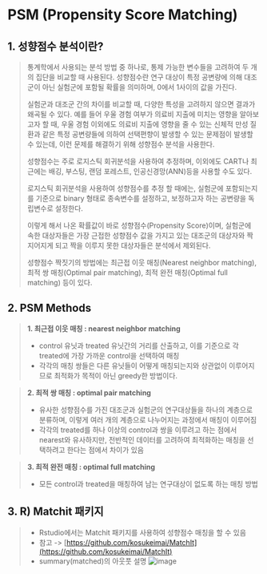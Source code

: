 # PSM (Propensity Score Matching)

## **1. 성향점수 분석이란?**
> 통계학에서 사용되는 분석 방법 중 하나로, 통제 가능한 변수들을 고려하여 두 개의 집단을 비교할 때 사용된다.
> 성향점수란 연구 대상이 특정 공변량에 의해 대조군이 아닌 실험군에 포함될 확률을 의미하며, 0에서 1사이의 값을 가진다.
>
> 실험군과 대조군 간의 차이를 비교할 때, 다양한 특성을 고려하지 않으면 결과가 왜곡될 수 있다.
> 예를 들어 우울 경험 여부가 의료비 지출에 미치는 영향을 알아보고자 할 때, 우울 경험 이외에도 의료비 지출에 영향을 줄 수 있는 신체적 만성 질환과 같은 특정 공변량들에 의하여 선택편향이 발생할 수 있는 문제점이 발생할 수 있는데, 이런 문제를 해결하기 위해 성향점수 분석을 사용한다. 
> 
> 성향점수는 주로 로지스틱 회귀분석을 사용하여 추정하며, 이외에도 CART나 최근에는 배깅, 부스팅, 랜덤 포레스트, 인공신경망(ANN)등을 사용할 수도 있다.
> 
> 로지스틱 회귀분석을 사용하여 성향점수를 추정 할 때에는, 실험군에 포함되는지를 기준으로 binary 형태로 종속변수를 설정하고, 보정하고자 하는 공변량을 독립변수로 설정한다.
> 
> 이렇게 해서 나온 확률값이 바로 성향점수(Propensity Score)이며, 실험군에 속한 대상자들은 가장 근접한 성향점수 값을 가지고 있는 대조군의 대상자와 짝지어지게 되고 짝을 이루지 못한 대상자들은 분석에서 제외된다.
> 
> 성향점수 짝짓기의 방법에는 최근접 이웃 매칭(Nearest neighbor matching), 최적 쌍 매칭(Optimal pair matching), 최적 완전 매칭(Optimal full matching) 등이 있다. 

## **2. PSM Methods**
> **1. 최근접 이웃 매칭 : nearest neighbor matching**
> - control 유닛과 treated 유닛간의 거리를 산출하고, 이를 기준으로 각 treated에 가장 가까운 control을 선택하여 매칭
> - 각각의 매칭 쌍들은 다른 유닛들이 어떻게 매칭되는지와 상관없이 이루어지므로 최적화가 목적이 아닌 greedy한 방법이다.

> **2. 최적 쌍 매칭 : optimal pair matching**
> - 유사한 성향점수를 가진 대조군과 실험군의 연구대상들을 하나의 계층으로 분류하며, 이렇게 여러 개의 계층으로 나누어지는 과정에서 매칭이 이루어짐
> - 각각의 treated를 하나 이상의 control과 쌍을 이루려고 하는 점에서 nearest와 유사하지만, 전반적인 데이터를 고려하여 최적화하는 매칭을 선택하려고 한다는 점에서 차이가 있음

> **3. 최적 완전 매칭 : optimal full matching**
> - 모든 control과 treated을 매칭하여 남는 연구대상이 없도록 하는 매칭 방법

## **3. R) Matchit 패키지**
> - Rstudio에서는 Matchit 패키지를 사용하여 성향점수 매칭을 할 수 있음
> - 참고 -> [https://github.com/kosukeimai/MatchIt](https://github.com/kosukeimai/MatchIt)
> - summary(matched)의 아웃풋 설명 
> ![image](https://user-images.githubusercontent.com/92166406/230107735-640fa86c-4cf7-40fa-8b76-ebaa533f7f81.png)
